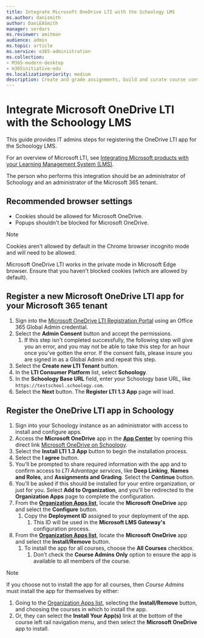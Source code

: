 ```yaml
---
title: Integrate Microsoft OneDrive LTI with the Schoology LMS
ms.author: danismith
author: DaniEASmith
manager: serdars
ms.reviewer: amitman 
audience: admin
ms.topic: article
ms.service: o365-administration
ms.collection: 
- M365-modern-desktop
- m365initiative-edu
ms.localizationpriority: medium
description: Create and grade assignments, build and curate course content, and collaborate on files in real time with the new Microsoft OneDrive Learning Tools Interoperability App for the Schoology LMS.
---
```


# Integrate Microsoft OneDrive LTI with the Schoology LMS

This guide provides IT admins steps for registering the OneDrive LTI app for the Schoology LMS.

For an overview of Microsoft LTI, see [Integrating Microsoft products with your Learning Management System (LMS)](index.md).

The person who performs this integration should be an administrator of Schoology and an administrator of the Microsoft 365 tenant.

## Recommended browser settings

- Cookies should be allowed for Microsoft OneDrive.
- Popups shouldn't be blocked for Microsoft OneDrive.

> [!NOTE]
> Cookies aren't allowed by default in the Chrome browser incognito mode and will need to be allowed.
>
> Microsoft OneDrive LTI works in the private mode in Microsoft Edge browser. Ensure that you haven't blocked cookies (which are allowed by default).

## Register a new Microsoft OneDrive LTI app for your Microsoft 365 tenant

1. Sign into the [Microsoft OneDrive LTI Registration Portal](https://onedrivelti.microsoft.com/admin) using an Office 365 Global Admin credential.
1. Select the **Admin Consent** button and accept the permissions.
    1. If this step isn't completed successfully, the following step will give you an error, and you may not be able to take this step for an hour once you've gotten the error. If the consent fails, please insure you are signed in as a Global Admin and repeat this step.
1. Select the **Create new LTI Tenant** button.
1. In the **LTI Consumer Platform** list, select **Schoology**.
1. In the **Schoology Base URL** field, enter your Schoology base URL, like `https://testschool.schoology.com`.
1. Select the **Next** button. The **Register LTI 1.3 App** page will load.

## Register the OneDrive LTI app in Schoology

1. Sign into your Schoology instance as an administrator with access to install and configure apps.
1. Access the **Microsoft OneDrive** app in the [**App Center**](https://app.schoology.com/apps) by opening this direct link [Microsoft OneDrive on Schoology](https://app.schoology.com/apps/profile/5910037138).
1. Select the **Install LTI 1.3 App** button to begin the installation process.
1. Select the **I agree** button.
1. You'll be prompted to share required information with the app and to confirm access to *LTI Advantage services*, like **Deep Linking**, **Names and Roles**, and **Assignments and Grading**. Select the **Continue** button.
1. You'll be asked if this should be installed for your entire organization, or just for you. Select **Add to Organization**, and you'll be redirected to the **Organization Apps** page to complete the configuration.
1. From the [**Organization Apps list**](https://app.schoology.com/apps/school_apps), locate the **Microsoft OneDrive** app and select the **Configure** button.
    1. Copy the **Deployment ID** assigned to your deployment of the app.
        1. This ID will be used in the **Microsoft LMS Gateway's** configuration process.
1. From the [**Organization Apps list**](https://app.schoology.com/apps/school_apps), locate the **Microsoft OneDrive** app and select the **Install/Remove** button.
    1. To install the app for all courses, choose the **All Courses** checkbox.
        1. Don't check the **Course Admins Only** option to ensure the app is available to all members of the course.

> [!NOTE]
> If you choose not to install the app for all courses, then *Course Admins* must install the app for themselves by either:
>
> 1. Going to the [Organization Apps list](https://app.schoology.com/apps/school_apps), selecting the **Install/Remove** button, and choosing the courses in which to install the app.
> 1. Or, they can select the **Install Your App(s)** link at the bottom of the course left rail navigation menu, and then select the **Microsoft OneDrive** app to install.
